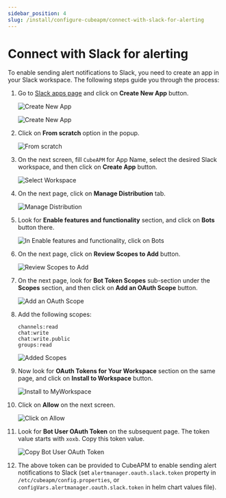 ```yaml
---
sidebar_position: 4
slug: /install/configure-cubeapm/connect-with-slack-for-alerting
---
```


# Connect with Slack for alerting

To enable sending alert notifications to Slack, you need to create an app in your Slack workspace. The following steps guide you through the process:

1. Go to [Slack apps page](https://api.slack.com/apps/) and click on **Create New App** button.

   ![Create New App](/img/configure/alerting/slack/create-an-app.png)

   ![Create New App](/img/configure/alerting/slack/create-new-app.png)

1. Click on **From scratch** option in the popup.

   ![From scratch](/img/configure/alerting/slack/from-scratch.png)

1. On the next screen, fill `CubeAPM` for App Name, select the desired Slack workspace, and then click on **Create App** button.

   ![Select Workspace](/img/configure/alerting/slack/select-workspace.png)

1. On the next page, click on **Manage Distribution** tab.

   ![Manage Distribution](/img/configure/alerting/slack/manage-distribution.png)

1. Look for **Enable features and functionality** section, and click on **Bots** button there.

   ![In Enable features and functionality, click on Bots](/img/configure/alerting/slack/bots.png)

1. On the next page, click on **Review Scopes to Add** button.

   ![Review Scopes to Add](/img/configure/alerting/slack/review-scopes.png)

1. On the next page, look for **Bot Token Scopes** sub-section under the **Scopes** section, and then click on **Add an OAuth Scope** button.

   ![Add an OAuth Scope](/img/configure/alerting/slack/add-scopes.png)

1. Add the following scopes:

   ```
   channels:read
   chat:write
   chat:write.public
   groups:read
   ```

   ![Added Scopes](/img/configure/alerting/slack/scopes.png)

1. Now look for **OAuth Tokens for Your Workspace** section on the same page, and click on **Install to Workspace** button.

   ![Install to MyWorkspace](/img/configure/alerting/slack/install-workspace.png)

1. Click on **Allow** on the next screen.

   ![Click on Allow](/img/configure/alerting/slack/allow.png)

1. Look for **Bot User OAuth Token** on the subsequent page. The token value starts with `xoxb`. Copy this token value.

   ![Copy Bot User OAuth Token](/img/configure/alerting/slack/oauth-token.png)

1. The above token can be provided to CubeAPM to enable sending alert notifications to Slack (set `alertmanager.oauth.slack.token` property in `/etc/cubeapm/config.properties`, or `configVars.alertmanager.oauth.slack.token` in helm chart values file).
